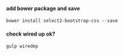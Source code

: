 #### add bower package and save

    bower install select2-bootstrap-css --save
    
#### check wired up ok?

    gulp wiredep
    
